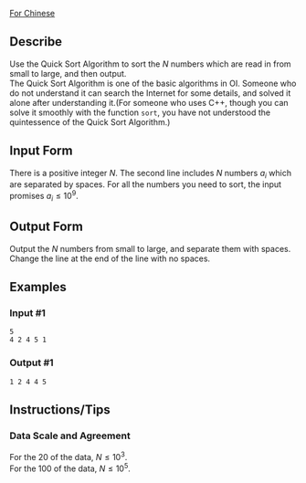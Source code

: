 [For Chinese](https://www.luogu.com.cn/problem/P1177)
## Describe
Use the Quick Sort Algorithm to sort the $N$ numbers which are read in from small to large, and then output.  
The Quick Sort Algorithm is one of the basic algorithms in OI. Someone who do not understand it can search the Internet for some details, and solved it alone after understanding it.(For someone who uses C++, though you can solve it smoothly with the function `sort`, you have not understood the quintessence of the Quick Sort Algorithm.)
## Input Form
There is a positive integer $N$. The second line includes $N$ numbers $a_i$ which are separated by spaces. For all the numbers you need to sort, the input promises $a_i \le 10^9$.
## Output Form
Output the $N$ numbers from small to large, and separate them with spaces. Change the line at the end of the line with no spaces.
## Examples
### Input #1
```
5
4 2 4 5 1
```
### Output #1
```
1 2 4 4 5
```
## Instructions/Tips
### Data Scale and Agreement
For the $20%$ of the data, $N \le 10^3$.  
For the $100%$ of the data, $N \le 10^5$.
